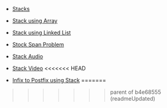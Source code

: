 - [Stacks](Stacks.md)
- [Stack using Array](./stack_using_arrays.cpp)
- [Stack using Linked List](./stack_using_linked_list.cpp)
- [Stock Span Problem](./Stock%20Span%20Problem )
- [Stack Audio](./Stack_Audio.md)
- [Stack Video](./Stack_Video.md)
<<<<<<< HEAD


- [Infix to Postfix using Stack](./infixToPostfix.md)
=======
>>>>>>> parent of b4e68555 (readmeUpdated)
